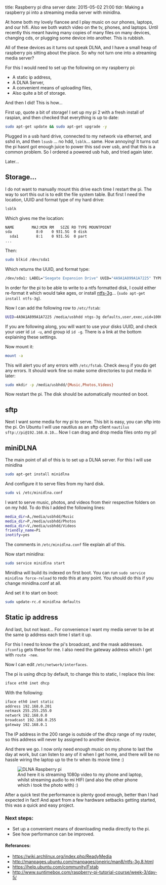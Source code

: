 title: Raspberry pi dlna server
date: 2015-05-02 21:00
tldr: Making a raspberry pi into a streaming media server with minidlna.

At home both my lovely fiancee and I play music on our phones, laptops, and our hifi.
Also we both watch video on the tv, phones, and laptops. Until recently this meant having
many copies of many files on many devices, changing cds, or plugging some device
into another. This is rubbish.

All of these devices as it turns out speak DLNA, and I have a small heap of
raspberry pis sitting about the place. So why not turn one into a streaming
media server?

For this I would need to set up the following on my raspberry pi:

* A static ip address,
* A DLNA Server,
* A convenient means of uploading files,
* Also quite a bit of storage.

And then I did! This is how...

First up, quote a bit of storage! I set up my pi 2 with a fresh install of raspian,
and then checked that everything is up to date:

```bash
sudo apt-get update && sudo apt-get upgrade -y
```

Plugged in a usb hard drive, connected to my network via ethernet, and sshd in,
and then `lsusb` ... no hdd, `lsblk`... same. How annoying! It turns out the pi
hasnt got enough juice to power this ssd over usb, and that this is a common problem.
So I ordered a powered usb hub, and tried again later.

Later...

## Storage...

I do not want to manually mount this drive each time I restart the pi.
The way to sort this out is to edit the file system table. But first I need the
location, UUID and format type of my hard drive:

```bash
lsblk
```

Which gives me the location:

```bash
NAME        MAJ:MIN RM   SIZE RO TYPE MOUNTPOINT
sda           8:0    0 931.5G  0 disk
  sda1        8:1    0 931.5G  0 part
...
```

Then:

```bash
sudo blkid /dev/sda1
```

Which returns the UUID, and format type:

```bash
/dev/sda1: LABEL="Seagate Expansion Drive" UUID="4A9A1A899A1A7225" TYPE="ntfs"
```

In order for the pi to be able to write to a ntfs formatted disk, I could either
re-format it which would take ages, or install
[ntfs-3g](https://en.wikipedia.org/wiki/NTFS-3G)... (`sudo apt-get install
ntfs-3g`).

Now I can add the following row to `/etc/fstab`:

```bash
UUID=4A9A1A899A1A7225 /media/usbhdd ntgs-3g defaults,user,exec,uid=1000,gid=100,dmask=000,fmask=111 0 0
```

If you are following along, you will want to use your disks UUID, and check your
user id `id -u`, and group id `id -g`. There is a link at the bottom explaining
these settings.

Now mount it:

```bash
mount -a
```

This will alert you of any errors with `/etc/fstab`. Check `dmesg` if you do get
any errors. It should work fine so make some directories to put media in later:

```bash
sudo mkdir -p /media/usbhdd/{Music,Photos,Videos}
```

Now restart the pi. The disk should be automatically mounted on boot.

## sftp

Next I want some media for my pi to serve. This bit is easy, you can sftp into
the pi. On Ubuntu I will use nautilus as an sftp client
`nautilus sftp://pi@192.168.0.10`... Now I can drag and drop media files onto
my pi!

## miniDLNA

The main point of all of this is to set up a DLNA server. For this I will use
minidlna

```bash
sudo apt-get install minidlna
```

And configure it to serve files from my hard disk.

```bash
sudo vi /etc/minidlna.conf
```

I want to serve music, photos, and videos from their respective folders on
on my hdd. To do this I added the following lines:

```bash
media_dir=A,/media/usbhdd/Music
media_dir=P,/media/usbhdd/Photos
media_dir=V,/media/usbhdd/Videos
friendly_name=Pi
inotify=yes
```

The comments in `/etc/minidlna.conf` file explain all of this.

Now start minidlna:

```bash
sudo service minidlna start
```

Minidlna will build its indexed on first boot. You can run `sudo service
minidlna force-reload` to redo this at any point. You should do this if you
change minidlna.conf at all.

And set it to start on boot:

```bash
sudo update-rc.d minidlna defaults
```

## Static ip address

And last, but not least... For convenience I want my media server to be at the same ip address
each time I start it up.

For this I need to know the pi's broadcast, and the mask addresses.
`ifconfig` gets these for me. I also need the gateway address which I get with
`route -nee`.

Now I can edit `/etc/network/interfaces`.

The pi is using dhcp by default, to change this to static, I replace this line:

```bash
iface eth0 inet dhcp
```

With the following:

```bash
iface eth0 inet static
address 192.168.0.201
netmask 255.255.255.0
network 192.168.0.0
broadcast 192.168.0.255
gateway 192.168.0.1
```

The IP address in the 200 range is outside of the dhcp range of my router, so
this address will never by assigned to another device.


And there we go. I now only need enough music on my phone to last the day at
work, but can listen to any of it when I get home, and there will be no hassle wiring the
laptop up to the tv when its movie time :)

<figure>
  <img src="<%= image_path('pi-dlna.jpg') %>" alt="DLNA Raspberry pi">

  <figcaption>
    And here it is streaming 1080p video to my phone and laptop, whilst streaming
audio to mi HIFI (and also the other phone which i took the photo with) :)
  </figcaption>
</figure>

After a quick test the performance is plenty good enough, better than I had
expected in fact! And apart from a few hardware setbacks getting started, this
was a quick and easy project.

### Next steps:

* Set up a convenient means of downloading media directly to the pi.
* See how performance can be improved.

#### Referances:

* https://wiki.archlinux.org/index.php/ReadyMedia
* http://manpages.ubuntu.com/manpages/oneiric/man8/ntfs-3g.8.html
* https://help.ubuntu.com/community/Fstab
* http://www.suntimebox.com/raspberry-pi-tutorial-course/week-3/day-5/

